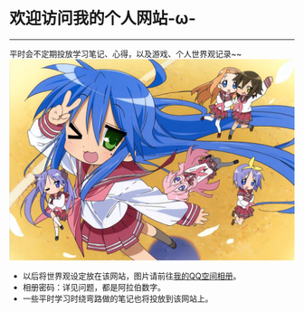 # 欢迎访问我的个人网站-ω-

---

平时会不定期投放学习笔记、心得，以及游戏、个人世界观记录~~
![泉此方镇楼](photos\1Z9130001133131-0-lp.jpg)

- 以后将世界观设定放在该网站，图片请前往[我的QQ空间相册](https://user.qzone.qq.com/1104625066)。
- 相册密码：详见问题，都是阿拉伯数字。
- 一些平时学习时绕弯路做的笔记也将投放到该网站上。